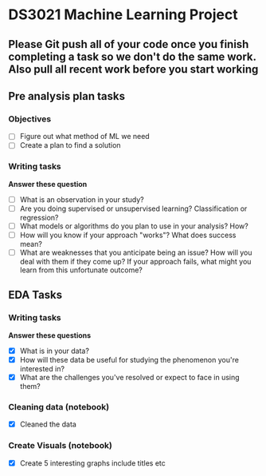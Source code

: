 # DS3021 Machine Learning Project

## Please Git push all of your code once you finish completing a task so we don't do the same work. Also pull all recent work before you start working

## Pre analysis plan tasks
### Objectives 
- [ ] Figure out what method of ML we need
- [ ] Create a plan to find a solution
### Writing tasks
**Answer these question** 
- [ ] What is an observation in your study?
- [ ] Are you doing supervised or unsupervised learning? Classification or regression?
- [ ] What models or algorithms do you plan to use in your analysis? How?
- [ ] How will you know if your approach "works"? What does success mean?
- [ ] What are weaknesses that you anticipate being an issue? How will you deal with them if they come up? If your approach fails, what might you learn from this unfortunate outcome?

## EDA Tasks 
### Writing tasks
**Answer these questions**
- [x] What is in your data?
- [x] How will these data be useful for studying the phenomenon you're interested in?
- [x] What are the challenges you've resolved or expect to face in using them?

### Cleaning data (notebook)
- [x] Cleaned the data

### Create Visuals (notebook)
- [x] Create 5 interesting graphs include titles etc
